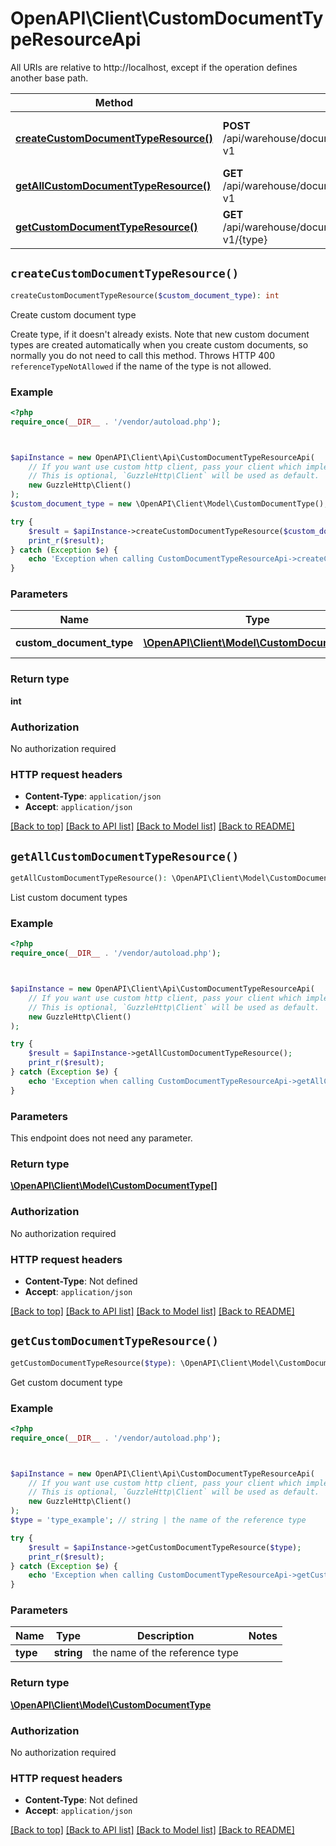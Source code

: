 # OpenAPI\Client\CustomDocumentTypeResourceApi

All URIs are relative to http://localhost, except if the operation defines another base path.

| Method | HTTP request | Description |
| ------------- | ------------- | ------------- |
| [**createCustomDocumentTypeResource()**](CustomDocumentTypeResourceApi.md#createCustomDocumentTypeResource) | **POST** /api/warehouse/documentdeliveries/custom/documenttypes-v1 | Create custom document type |
| [**getAllCustomDocumentTypeResource()**](CustomDocumentTypeResourceApi.md#getAllCustomDocumentTypeResource) | **GET** /api/warehouse/documentdeliveries/custom/documenttypes-v1 | List custom document types |
| [**getCustomDocumentTypeResource()**](CustomDocumentTypeResourceApi.md#getCustomDocumentTypeResource) | **GET** /api/warehouse/documentdeliveries/custom/documenttypes-v1/{type} | Get custom document type |


## `createCustomDocumentTypeResource()`

```php
createCustomDocumentTypeResource($custom_document_type): int
```

Create custom document type

Create type, if it doesn't already exists. Note that new custom document types are  created automatically when you create custom documents, so normally  you do not need to call this method.   Throws HTTP 400 <code>referenceTypeNotAllowed</code> if the name of the type is not allowed.

### Example

```php
<?php
require_once(__DIR__ . '/vendor/autoload.php');



$apiInstance = new OpenAPI\Client\Api\CustomDocumentTypeResourceApi(
    // If you want use custom http client, pass your client which implements `GuzzleHttp\ClientInterface`.
    // This is optional, `GuzzleHttp\Client` will be used as default.
    new GuzzleHttp\Client()
);
$custom_document_type = new \OpenAPI\Client\Model\CustomDocumentType(); // \OpenAPI\Client\Model\CustomDocumentType | The <code>CustomDocumentType</code>.

try {
    $result = $apiInstance->createCustomDocumentTypeResource($custom_document_type);
    print_r($result);
} catch (Exception $e) {
    echo 'Exception when calling CustomDocumentTypeResourceApi->createCustomDocumentTypeResource: ', $e->getMessage(), PHP_EOL;
}
```

### Parameters

| Name | Type | Description  | Notes |
| ------------- | ------------- | ------------- | ------------- |
| **custom_document_type** | [**\OpenAPI\Client\Model\CustomDocumentType**](../Model/CustomDocumentType.md)| The &lt;code&gt;CustomDocumentType&lt;/code&gt;. | [optional] |

### Return type

**int**

### Authorization

No authorization required

### HTTP request headers

- **Content-Type**: `application/json`
- **Accept**: `application/json`

[[Back to top]](#) [[Back to API list]](../../README.md#endpoints)
[[Back to Model list]](../../README.md#models)
[[Back to README]](../../README.md)

## `getAllCustomDocumentTypeResource()`

```php
getAllCustomDocumentTypeResource(): \OpenAPI\Client\Model\CustomDocumentType[]
```

List custom document types

### Example

```php
<?php
require_once(__DIR__ . '/vendor/autoload.php');



$apiInstance = new OpenAPI\Client\Api\CustomDocumentTypeResourceApi(
    // If you want use custom http client, pass your client which implements `GuzzleHttp\ClientInterface`.
    // This is optional, `GuzzleHttp\Client` will be used as default.
    new GuzzleHttp\Client()
);

try {
    $result = $apiInstance->getAllCustomDocumentTypeResource();
    print_r($result);
} catch (Exception $e) {
    echo 'Exception when calling CustomDocumentTypeResourceApi->getAllCustomDocumentTypeResource: ', $e->getMessage(), PHP_EOL;
}
```

### Parameters

This endpoint does not need any parameter.

### Return type

[**\OpenAPI\Client\Model\CustomDocumentType[]**](../Model/CustomDocumentType.md)

### Authorization

No authorization required

### HTTP request headers

- **Content-Type**: Not defined
- **Accept**: `application/json`

[[Back to top]](#) [[Back to API list]](../../README.md#endpoints)
[[Back to Model list]](../../README.md#models)
[[Back to README]](../../README.md)

## `getCustomDocumentTypeResource()`

```php
getCustomDocumentTypeResource($type): \OpenAPI\Client\Model\CustomDocumentType
```

Get custom document type

### Example

```php
<?php
require_once(__DIR__ . '/vendor/autoload.php');



$apiInstance = new OpenAPI\Client\Api\CustomDocumentTypeResourceApi(
    // If you want use custom http client, pass your client which implements `GuzzleHttp\ClientInterface`.
    // This is optional, `GuzzleHttp\Client` will be used as default.
    new GuzzleHttp\Client()
);
$type = 'type_example'; // string | the name of the reference type

try {
    $result = $apiInstance->getCustomDocumentTypeResource($type);
    print_r($result);
} catch (Exception $e) {
    echo 'Exception when calling CustomDocumentTypeResourceApi->getCustomDocumentTypeResource: ', $e->getMessage(), PHP_EOL;
}
```

### Parameters

| Name | Type | Description  | Notes |
| ------------- | ------------- | ------------- | ------------- |
| **type** | **string**| the name of the reference type | |

### Return type

[**\OpenAPI\Client\Model\CustomDocumentType**](../Model/CustomDocumentType.md)

### Authorization

No authorization required

### HTTP request headers

- **Content-Type**: Not defined
- **Accept**: `application/json`

[[Back to top]](#) [[Back to API list]](../../README.md#endpoints)
[[Back to Model list]](../../README.md#models)
[[Back to README]](../../README.md)
